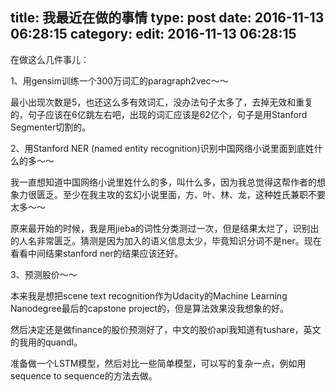 title: 我最近在做的事情
type: post
date: 2016-11-13 06:28:15
category: 
edit: 2016-11-13 06:28:15
---

在做这么几件事儿：

1、用gensim训练一个300万词汇的paragraph2vec～～

最小出现次数是5，也还这么多有效词汇，没办法句子太多了，去掉无效和重复的，句子应该在6亿跳左右吧，出现的词汇应该是62亿个，句子是用Stanford Segmenter切割的。

2、用Stanford NER (named entity recognition)识别中国网络小说里面到底姓什么的多～～

我一直想知道中国网络小说里姓什么的多，叫什么多，因为我总觉得这帮作者的想象力很匮乏。至少在我主攻的玄幻小说里面，方、叶、林、龙，这种姓氏兼职不要太多～～

原来最开始的时候，我是用jieba的词性分类测过一次，但是结果太烂了，识别出的人名非常匮乏。猜测是因为加入的语义信息太少，毕竟知识分词不是ner。现在看看中间结果stanford ner的结果应该还好。

3、预测股价～～

本来我是想把scene text recognition作为Udacity的Machine Learning Nanodegree最后的capstone project的，但是算法效果没我想象的好。

然后决定还是做finance的股价预测好了，中文的股价api我知道有tushare，英文的我用的quandl。

准备做一个LSTM模型，然后对比一些简单模型，可以写的复杂一点，例如用sequence to sequence的方法去做。